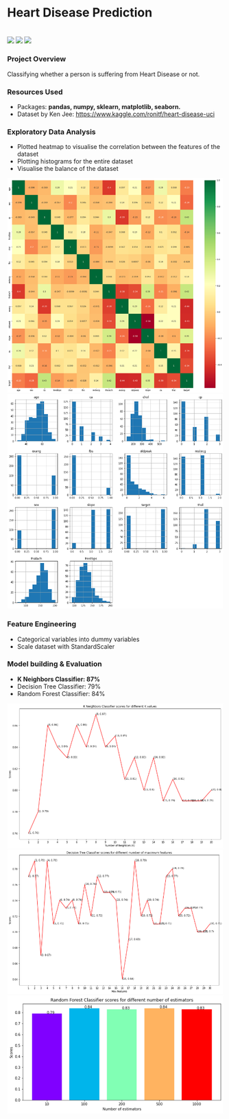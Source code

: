 # Heart Disease Prediction <h1> 
![](https://img.shields.io/badge/Dataset-Kaggle-blue) ![](https://img.shields.io/badge/Python-3.6-red) ![](https://img.shields.io/badge/Library-sklearn-orange)
  
### Project Overview
Classifying whether a person is suffering from Heart Disease or not.

### Resources Used

* Packages: **pandas, numpy, sklearn, matplotlib, seaborn.**
* Dataset by Ken Jee: https://www.kaggle.com/ronitf/heart-disease-uci

### Exploratory Data Analysis 
* Plotted heatmap to visualise the correlation between the features of the dataset
* Plotting histograms for the entire dataset
* Visualise the balance of the dataset

<p align="center">
<img src="https://github.com/ElenaElenoglou/Machine-Learning/blob/master/Heart%20Disease%20Prediction/readme_resources/heatmap.png" width="800" height="500" />
<img src="https://github.com/ElenaElenoglou/Machine-Learning/blob/master/Heart%20Disease%20Prediction/readme_resources/histogram.png" width="800" height="500" />  
</p>


### Feature Engineering

* Categorical variables into dummy variables
* Scale dataset with StandardScaler

### Model building & Evaluation
* **K Neighbors Classifier: 87%**
* Decision Tree Classifier: 79%
* Random Forest Classifier: 84%

![](readme_resources/K_Neighbors.png) 
![](readme_resources/Decision_Tree.png) 
![](readme_resources/Random_Forest.png)

